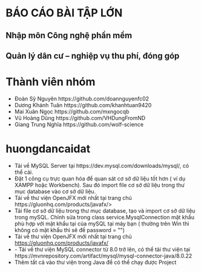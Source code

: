 <h1>BÁO CÁO BÀI TẬP LỚN </h1>
<h2>Nhập môn Công nghệ phần mềm</h2>
<h2>Quản lý dân cư – nghiệp vụ thu phí, đóng góp</h2>


# Thành viên nhóm
<ul>
  <li>Đoàn Sỹ Nguyên <a>https://github.com/doannguyenfc02</a></li>
  <li>Dương Khánh Tuân <a>https://github.com/khanhtuan9420</a></li>
  <li>Mai Xuân Ngọc <a>https://github.com/mxngocqb</a></li>
  <li>Vũ Hoàng Dũng <a>https://github.com/VHDungFromND</a></li>
  <li>Giang Trung Nghĩa <a>https://github.com/wolf-science</a></li>
</ul>


# huongdancaidat
<ul>
<li>Tải về MySQL Server tại https://dev.mysql.com/downloads/mysql/, có thể cài.</li>
<li>Đặt 1 công cụ trực quan hóa để quan sát cơ sở dữ liệu tốt hơn ( ví dụ XAMPP hoặc Workbench). Sau đó import file cơ sở dữ liệu trong thư mục database vào cơ sở dữ liệu.</li>
<li>Tải về thư viện OpenJFX mới nhất tại trang chủ https://gluonhq.com/products/javafx/></li>
<li>Tải file cơ sở dữ liệu trong thư mục database, tạo và import cơ sở dữ liệu trong mySQL. Chỉnh sửa trong class service.MysqlConnection mật khẩu phù hợp với mật khẩu tại của mySQL tại máy bạn ( thường trên Win thì không có mật khẩu thì sẽ để password = "") </li>
<li>Tải về thư viện OpenJFX mới nhất tại trang chủ <a href="https://gluonhq.com/products/javafx/" target="_blank">https://gluonhq.com/products/javafx/</a> </li>
<li>-	Tải về thư viện MySQL connector từ 8.0 trở lên, có thể tải thư viện tại
  <a>https://mvnrepository.com/artifact/mysql/mysql-connector-java/8.0.22</a>
 </li>
<li>Thêm tất cả vào thư viện trong Java để có thể chạy được Project</li>
</ul>

